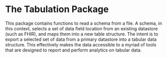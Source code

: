 # The Tabulation Package

This package contains functions to read a schema from a file. A schema, in this context, selects a set of data field location from an existing datastore (such as FHIR), and maps them into a new table structure. The intent is to export a selected set of data from a primary datastore into a tabular data structure. This effectively makes the data accessible to a myriad of tools that are designed to report and perform analytics on tabular data. 